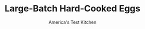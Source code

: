 ---
layout: ../../layouts/MarkdownPostLayout.astro
title: Large-Batch Hard-Cooked Eggs
author: America's Test Kitchen
pubDate: 2023-03-15
description: "Tis the season for hard-cooked eggs."
image_url: https://res.cloudinary.com/hksqkdlah/image/upload/ar_1:1,c_fill,dpr_2.0,f_auto,fl_lossy.progressive.strip_profile,g_faces:auto,q_auto:low,w_344/SFS_HardCookedEggs-53_tflkku
tags: ["Side Dishes","Eggs","Breakfast & Brunch"]
calories: 858
protein: 6
carbohydrates: 
fats: 4
fiber: 
ingredients: ["12 , large eggs"]
serves: 12
time: "45 minutes"
instructions: ["Bring 4 quarts water to boil in large Dutch oven over high heat. Fill large bowl halfway with ice and water.","Using spider skimmer or slotted spoon, gently lower eggs into boiling water and cook for 13 minutes. Transfer eggs to ice bath and let cool for 5 minutes.","To peel, gently tap 1 egg on counter to crack shell all over. Begin peeling off shell at wider end of egg, making sure to break membrane between shell and egg white. Under gently running water, carefully peel membrane and shell off egg. Repeat with remaining 11 eggs. Serve."]
nutrition: ["69 mg Potassium, K","99 mg Phosphorus, P","28 mg Calcium, Ca","6 mg Magnesium, Mg","71 mg Sodium, Na","4 g Total lipid (fat)","1 g Fatty acids, total monounsaturated","1 µg Vitamin D (D2 + D3)","186 mg Cholesterol","1 g Fatty acids, total saturated","23 µg Folate, food","38 g Water","23 µg Folate, DFE","6 g Protein","80 µg Vitamin A, RAE","71 kcal Energy","858 calories"]
notes: "Start timing after adding the last egg to the boiling water."
---